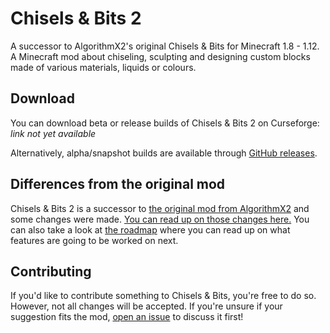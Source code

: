 # Chisels & Bits 2
A successor to AlgorithmX2's original Chisels & Bits for Minecraft 1.8 - 1.12. A Minecraft mod about chiseling, sculpting and designing custom blocks made of various materials, liquids or colours.

Download
--------------
You can download beta or release builds of Chisels & Bits 2 on Curseforge:
_link not yet available_

Alternatively, alpha/snapshot builds are available through [GitHub releases](https://github.com/Aeltumn/Chisels-and-Bits-2/releases).

Differences from the original mod
--------------
Chisels & Bits 2 is a successor to [the original mod from AlgorithmX2](https://github.com/AlgorithmX2/Chisels-and-Bits) and some changes were made. [You can read up on those changes here.](DIFFERENCES.md)
You can also take a look at [the roadmap](ROADMAP.md) where you can read up on what features are going to be worked on next.

Contributing
--------------
If you'd like to contribute something to Chisels & Bits, you're free to do so. However, not all changes will be accepted. If you're unsure if your suggestion fits the mod, [open an issue](https://github.com/Aeltumn/Chisels-and-Bits-2/issues) to discuss it first!